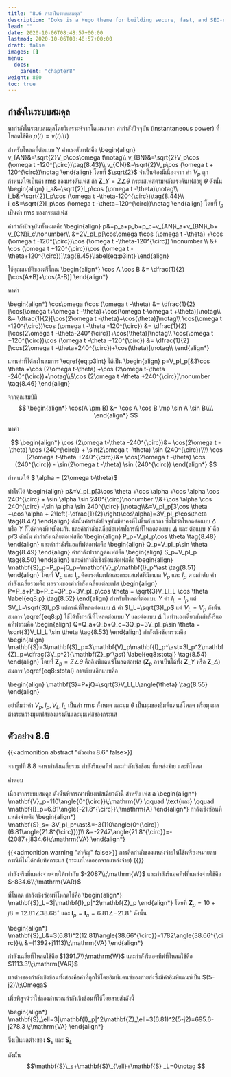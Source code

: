 ```yaml
---
title: "8.6 กำลังในระบบสมดุล"
description: "Doks is a Hugo theme for building secure, fast, and SEO-ready documentation websites, which you can easily update and customize."
lead: ""
date: 2020-10-06T08:48:57+00:00
lastmod: 2020-10-06T08:48:57+00:00
draft: false
images: []
menu:
  docs:
    parent: "chapter8"
weight: 860
toc: true
---
```


## กำลังในระบบสมดุล

หากำลังในระบบสมดุลโดยวิเคราะห์จากโดเมนเวลา ค่ากำลังปัจจุบัน (instantaneous power) ที่โหลดใช้คือ $p(t)=v(t)i(t)$

สำหรับโหลดที่ต่อแบบ Y ค่าแรงดันเฟสคือ
\begin{align}
    v_{AN}&=\sqrt{2}V_p\cos\omega t\notag\\\\ v_{BN}&=\sqrt{2}V_p\cos (\omega t -120^{\circ})\tag{8.43}\\\\ v_{CN}&=\sqrt{2}V_p\cos (\omega t + 120^{\circ})\notag
\end{align}
โดยที่ $\sqrt{2}$ จำเป็นต้องมีเนื่องจาก ค่า $V_p$ ถูกกำหนดให้เป็นค่า rms ของแรงดันเฟส ถ้า $\mathbf{Z}\_Y=Z\angle{\theta}$ กระแสเฟสตามหลังแรงดันเฟสอยู่ $\theta$ ดังนั้น
\begin{align}
    i_a&=\sqrt{2}I_p\cos (\omega t -\theta)\notag\\\\ i_b&=\sqrt{2}I_p\cos (\omega t -\theta-120^{\circ})\tag{8.44}\\\\ i_c&=\sqrt{2}I_p\cos (\omega t -\theta+120^{\circ})\notag
\end{align}
โดยที่ $I_p$ เป็นค่า rms ของกระแสเฟส

ค่ากำลังปัจจุบันทั้งหมดคือ
\begin{align}
    p&=p_a+p_b+p_c=v_{AN}i_a+v_{BN}i_b+
v_{CN}i_c\nonumber\\\\
&=2V_pI_p[\cos\omega t\cos (\omega t -\theta) +\cos (\omega t -120^{\circ})\cos (\omega t -\theta-120^{\circ}) \nonumber \\\\
&+ \cos (\omega t +120^{\circ})\cos (\omega t -\theta+120^{\circ})]\tag{8.45}\label{eq:p3int}
\end{align}

ใช้คุณสมบัติของตรีโกณ
\begin{align*}
    \cos A \cos B &= \dfrac{1}{2}[\cos(A+B)+\cos(A-B)]
\end{align*}

หาค่า

\begin{align*}
    \cos\omega t\cos (\omega t -\theta) &= \dfrac{1}{2}[\cos(\omega t+\omega t -\theta)+\cos(\omega t-\omega t +\theta)]\notag\\\\
    &= \dfrac{1}{2}[\cos(2\omega t -\theta)+\cos(\theta)]\notag\\\\
    \cos(\omega t -120^{\circ})\cos (\omega t -\theta -120^{\circ})
    &= \dfrac{1}{2}[\cos(2\omega t -\theta-240^{\circ})+\cos(\theta)]\notag\\\\
    \cos(\omega t +120^{\circ})\cos (\omega t -\theta +120^{\circ})
    &= \dfrac{1}{2}[\cos(2\omega t -\theta+240^{\circ})+\cos(\theta)]\notag\\\\
\end{align*}

แทนค่าที่ได้ลงในสมการ \eqref{eq:p3int} ได้เป็น
\begin{align}
    p=V_pI_p[&3\cos \theta +\cos (2\omega t-\theta) +\cos (2\omega t-\theta -240^{\circ})+\notag\\\\&\cos (2\omega t -\theta +240^{\circ}]\nonumber
    \tag{8.46}
\end{align}

จากคุณสมบัติ
$$
  \begin{align*}
  \cos(A \pm B) &= \cos A \cos B \mp \sin A \sin B\\\\
  \end{align*}
$$

หาค่า

$$
  \begin{align*}
  \cos (2\omega t-\theta -240^{\circ})&= \cos(2\omega t -\theta) \cos (240^{\circ}) + \sin(2\omega t -\theta) \sin (240^{\circ})\\\\
  \cos (2\omega t-\theta +240^{\circ})&= \cos(2\omega t -\theta) \cos (240^{\circ}) - \sin(2\omega t -\theta) \sin (240^{\circ})
  \end{align*}
$$

กำหนดให้  $ \alpha = (2\omega t-\theta)$

ทำให้ได้
\begin{align}
    p&=V_pI_p[3\cos \theta +\cos \alpha +\cos \alpha \cos 240^{\circ} + \sin \alpha \sin 240^{\circ}\nonumber \\\\&+\cos \alpha \cos 240^{\circ} -\sin \alpha \sin 240^{\circ} ]\notag\\\\&=V_pI_p[3\cos \theta +\cos \alpha + 2\left(-\dfrac{1}{2}\right)\cos\alpha]=3V_pI_p\cos\theta \tag{8.47}
\end{align}
ดังนั้นค่ากำลังปัจจุบันมีค่าคงที่ไม่ขึ้นกับเวลา ซึ่งไม่ว่าโหลดต่อแบบ $\Delta$ หรือ $Y$ ก็ได้ค่าคงที่เหมือนกัน และค่ากำลังเฉลี่ยต่อเฟสทั้งกรณีที่โหลดต่อแบบ $\Delta$ และ ต่อแบบ $Y$ คือ $p/3$ ดังนั้น ค่ากำลังเฉลี่ยต่อเฟสคือ
\begin{align}
    P_p=V_pI_p\cos \theta \tag{8.48}
\end{align}
และค่ากำลังรีแอคทีฟต่อเฟสคือ
\begin{align}
    Q_p=V_pI_p\sin \theta \tag{8.49}
\end{align}
ค่ากำลังปรากฎต่อเฟสคือ
\begin{align}
    S_p=V_pI_p \tag{8.50}
\end{align}
และค่ากำลังเชิงซ้อนต่อเฟสคือ
\begin{align}
    \mathbf{S}_p=P_p+jQ_p=\mathbf{V}_p\mathbf{I}_p^\ast \tag{8.51}
\end{align}
โดยที่ $\mathbf{V}_p$  และ $\mathbf{I}_p$ คือแรงดันเฟสและกระแสเฟสที่มีขนาด $V_p$ และ $I_p$ ตามลำดับ ค่ากำลังเฉลี่ยรวมคือ ผลรวมของค่ากำลังเฉลี่ยแต่ละเฟส
\begin{align}
    P=P_a+P_b+P_c=3P_p=3V_pI_p\cos \theta = \sqrt{3}V_LI_L \cos \theta \label{eq8:p} \tag{8.52}
\end{align}
สำหรับโหลดที่ต่อแบบ $Y$ ค่า $I_L=I_p$ แต่ $V_L=\sqrt{3}I_p$ แต่กรณีที่โหลดต่อแบบ $\Delta$ ค่า $I_L=\sqrt{3}I_p$ แต่ $V_L=V_p$ ดังนั้นสมการ  \eqref{eq8:p} ใช้ได้ทั้งกรณีที่โหลดต่อแบบ Y และต่อแบบ $\Delta$ ในทำนองเดียวกันกำลังรีแอคทีฟรวมคือ
\begin{align}
    Q=Q_a+Q_b+Q_c=3Q_p=3V_pI_p\sin \theta = \sqrt{3}V_LI_L \sin \theta \tag{8.53}
\end{align}
กำลังเชิงซ้อนรวมคือ
\begin{align}
    \mathbf{S}=3\mathbf{S}_p=3\mathbf{V}_p\mathbf{I}_p^\ast=3I_p^2\mathbf{Z}_p=\dfrac{3V_p^2}{\mathbf{Z}_p^\ast} \label{eq8:stotal} \tag{8.54}
\end{align}
โดยที่ $\mathbf{Z}_p=Z\angle{\theta}$ คืออิมพีแดนซ์โหลดต่อเฟส ($\mathbf{Z}_p$  อาจเป็นได้ทั้ง $\mathbf{Z}\_Y$ หรือ $\mathbf{Z}\_{\Delta}$)
สมการ \eqref{eq8:stotal} อาจเขียนอีกแบบคือ

\begin{align}
    \mathbf{S}=P+jQ=\sqrt{3}V_LI_L\angle{\theta}  \tag{8.55}
\end{align}

อย่าลืมว่าค่า $V_p, I_p, V_L, I_L$ เป็นค่า rms ทั้งหมด และมุม $\theta$ เป็นมุมของอิมพีแดนซ์โหลด หรือมุมผลต่างระหว่างมุมเฟสของแรงดันและมุมเฟสของกระแส

## ตัวอย่าง 8.6
{{<admonition abstract "ตัวอย่าง 8.6" false>}}

จากรูปที่ 8.8 จงหากำลังเฉลี่ยรวม กำลังรีแอคทีฟ และกำลังเชิงซ้อน ที่แหล่งจ่าย และที่โหลด

คำตอบ

เนื่องจากระบบสมดุล ดังนั้นพิจารณาเพียงเฟสเดียวดังนี้ สำหรับ เฟส a
\begin{align*}
    \mathbf{V}_p=110\angle{0^{\circ}}\\;\mathrm{V} \qquad \text{และ} \qquad \mathbf{I}_p=6.81\angle{-21.8^{\circ}}\\;\mathrm{A}
\end{align*}
กำลังเชิงซ้อนที่แหล่งจ่ายคือ
\begin{align*}
    \mathbf{S}_s=-3V_pI_p^\ast&=-3(110\angle{0^{\circ}}(6.81\angle{21.8^{\circ}}))\\\\
    &=-2247\angle{21.8^{\circ}}=-(2087+j834.6)\\;\mathrm{VA}
\end{align*}

{{<admonition warning "สำคัญ" false>}}
การคิดกำลังของแหล่งจ่ายให้ใช้เครื่องหมายลบ กรณีที่ไม่ได้กลับทิศกระแส (กระแสไหลออกจากแหล่งจ่าย)
{{</admonition >}}

กำลังจริงที่แหล่งจ่ายจ่ายให้เท่ากับ $-2087\\;\mathrm{W}$ และกำลังรีแอคทีฟที่แหล่งจ่ายใช้คือ  $-834.6\\;\mathrm{VAR}$

ที่โหลด กำลังเชิงซ้อนที่โหลดใช้คือ
\begin{align*}
    \mathbf{S}_L=3|\mathbf{I}_p|^2\mathbf{Z}_p
\end{align*}
โดยที่ $\mathbf{Z}_p=10+j8=12.81\angle{38.66^{\circ}}$ และ $\mathbf{I}_p=\mathbf{I}_a=6.81\angle{-21.8^{\circ}}$
ดังนั้น

\begin{align*}
    \mathbf{S}\_L&=3(6.81)^2(12.81)\angle{38.66^{\circ}}=1782\angle{38.66^{\circ}}\\\\
    &=(1392+j1113)\\;\mathrm{VA}
\end{align*}

กำลังเฉลี่ยที่โหลดใช้คือ $1391.7\\;\mathrm{W}$ และกำลังรีแอคทีฟที่โหลดใช้คือ $1113.3\\;\mathrm{VAR}$

ผลต่างของกำลังเชิงซ้อนทั้งสองคือค่าที่ถูกใช้โดยอิมพีแดนซ์ของสายส่งซึ่งมีค่าอิมพีแดนซ์เป็น $(5-j2)\\;\Omega$

เพื่อพิสูจน์ว่าใช่ลองคำนวณกำลังเชิงซ้อนที่ใช้โดยสายส่งดังนี้

\begin{align*}
    \mathbf{S}\_\ell=3|\mathbf{I}\_p|^2\mathbf{Z}\_\ell=3(6.81)^2(5-j2)=695.6-j278.3 \\;\mathrm{VA}
\end{align*}

ซึ่งเป็นผลต่างของ $\mathbf{S}_s$ และ $\mathbf{S}_L$

ดังนั้น
$$\mathbf{S}\_s+\mathbf{S}\_{\ell}+\mathbf{S}
_L=0\notag
$$
